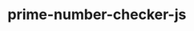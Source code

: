 # prime-number-checker-js
<html lang="en">

<head>
    <title>Demo7</title>
    <script>

        function isPrime(num) {
            for (let i = 2; i < num; i++) {
                if (num % i == 0) {
                    return false;
                }
            }
            return true;
        }

        function checkNumber() {
            let num = parseInt(document.getElementById("num").value) || -1;
            let result = document.getElementById("header1");
            let message = "";

            if (num != -1) {
                if (isPrime(num)) {
                    result.style.color = "Green";
                    message = "Prime Number"
                } else {
                    result.style.color = "Blue";
                    message = "Not a Prime Number";
                }
            } else {
                result.style.color = "Red";
                message = "Enter a Number";
            }

            result.innerHTML = message;            
        }
    </script>
</head>

<body>
    <h1>Welcome to JavaScript</h1>

    Enter a Number: <input type="text" id="num" /> <br />
    <button onclick="checkNumber()">Check Number</button> <br />

    <h1 id="header1"></h1>
</body>

</html> 

